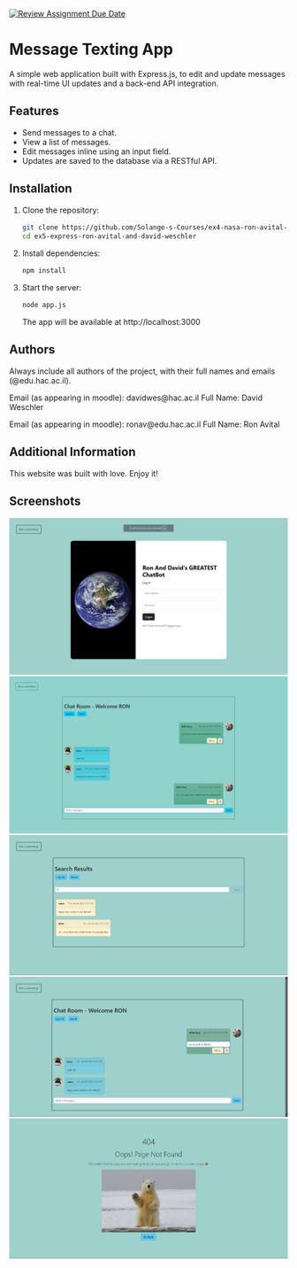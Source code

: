 [![Review Assignment Due Date](https://classroom.github.com/assets/deadline-readme-button-22041afd0340ce965d47ae6ef1cefeee28c7c493a6346c4f15d667ab976d596c.svg)](https://classroom.github.com/a/Ge_Ymx5m)

# Message Texting App

A simple web application built with Express.js, to edit and update messages with real-time UI updates and a back-end API integration.

## Features

- Send messages to a chat.
- View a list of messages.
- Edit messages inline using an input field.
- Updates are saved to the database via a RESTful API.

## Installation

1. Clone the repository:
   ```bash
   git clone https://github.com/Solange-s-Courses/ex4-nasa-ron-avital-and-david-weschler.git
   cd ex5-express-ron-avital-and-david-weschler
   ```
2. Install dependencies:
   ```bash
   npm install
   ```
3. Start the server:
   ```bash
   node app.js
   ```
   The app will be available at http://localhost:3000

## Authors

Always include all authors of the project, with their full names and emails (@edu.hac.ac.il).

<p>Email (as appearing in moodle): davidwes@hac.ac.il   Full Name: David Weschler</p>
<p>Email (as appearing in moodle): ronav@edu.hac.ac.il   Full Name: Ron Avital</p>

## Additional Information

This website was built with love. Enjoy it!

## Screenshots

![App Screenshot](public/images/screenshot1.png)
![App Screenshot](public/images/screenshot2.png)
![App Screenshot](public/images/screenshot3.png)
![App Screenshot](public/images/screenshot4.png)
![App Screenshot](public/images/screenshot5.png)
